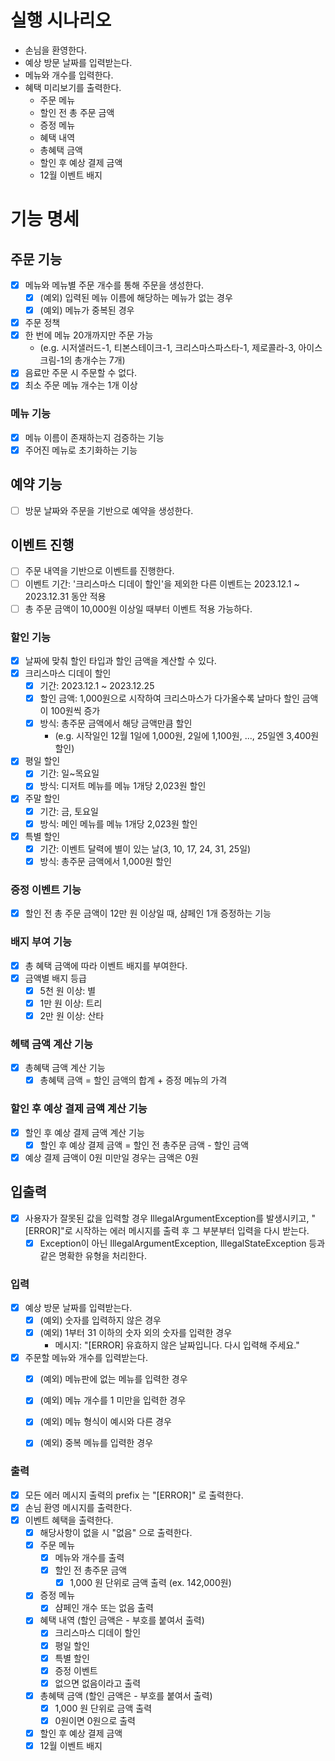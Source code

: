 # 실행 시나리오

- 손님을 환영한다.
- 예상 방문 날짜를 입력받는다.
- 메뉴와 개수를 입력한다.
- 혜택 미리보기를 출력한다.
  - 주문 메뉴
  - 할인 전 총 주문 금액
  - 증정 메뉴
  - 혜택 내역
  - 총혜택 금액
  - 할인 후 예상 결제 금액
  - 12월 이벤트 배지

# 기능 명세 

## 주문 기능

- [x] 메뉴와 메뉴별 주문 개수를 통해 주문을 생성한다.
  - [x] (예외) 입력된 메뉴 이름에 해당하는 메뉴가 없는 경우
  - [x] (예외) 메뉴가 중복된 경우
- [x] 주문 정책
 - [x] 한 번에 메뉴 20개까지만 주문 가능
   - (e.g. 시저샐러드-1, 티본스테이크-1, 크리스마스파스타-1, 제로콜라-3, 아이스크림-1의 총개수는 7개)
 - [x] 음료만 주문 시 주문할 수 없다.
 - [x] 최소 주문 메뉴 개수는 1개 이상

### 메뉴 기능

- [x] 메뉴 이름이 존재하는지 검증하는 기능
- [x] 주어진 메뉴로 초기화하는 기능

## 예약 기능

- [ ] 방문 날짜와 주문을 기반으로 예약을 생성한다. 

## 이벤트 진행

- [ ] 주문 내역을 기반으로 이벤트를 진행한다.
- [ ] 이벤트 기간: '크리스마스 디데이 할인'을 제외한 다른 이벤트는 2023.12.1 ~ 2023.12.31 동안 적용
- [ ] 총 주문 금액이 10,000원 이상일 때부터 이벤트 적용 가능하다.

### 할인 기능

- [x] 날짜에 맞춰 할인 타입과 할인 금액을 계산할 수 있다.
- [x] 크리스마스 디데이 할인
  - [x] 기간: 2023.12.1 ~ 2023.12.25
  - [x] 할인 금액: 1,000원으로 시작하여 크리스마스가 다가올수록 날마다 할인 금액이 100원씩 증가
  - [x] 방식: 총주문 금액에서 해당 금액만큼 할인
    - (e.g. 시작일인 12월 1일에 1,000원, 2일에 1,100원, ..., 25일엔 3,400원 할인)
- [x] 평일 할인 
  - [x] 기간: 일~목요일
  - [x] 방식: 디저트 메뉴를 메뉴 1개당 2,023원 할인
- [x] 주말 할인
  - [x] 기간: 금, 토요일
  - [x] 방식: 메인 메뉴를 메뉴 1개당 2,023원 할인
- [x] 특별 할인
  - [x] 기간: 이벤트 달력에 별이 있는 날(3, 10, 17, 24, 31, 25일) 
  - [x] 방식: 총주문 금액에서 1,000원 할인

### 증정 이벤트 기능

- [x] 할인 전 총 주문 금액이 12만 원 이상일 때, 샴페인 1개 증정하는 기능

### 배지 부여 기능

- [x] 총 혜택 금액에 따라 이벤트 배지를 부여한다.
- [x] 금액별 배지 등급
  - [x] 5천 원 이상: 별
  - [x] 1만 원 이상: 트리
  - [x] 2만 원 이상: 산타

### 헤택 금액 계산 기능

- [x] 총혜택 금액 계산 기능
  - [x] 총혜택 금액 = 할인 금액의 합계 + 증정 메뉴의 가격

### 할인 후 예상 결제 금액 계산 기능

- [x] 할인 후 예상 결제 금액 계산 기능
  -  [x] 할인 후 예상 결제 금액 = 할인 전 총주문 금액 - 할인 금액
- [x] 예상 결제 금액이 0원 미만일 경우는 금액은 0원

## 입출력

- [x] 사용자가 잘못된 값을 입력할 경우 IllegalArgumentException를 발생시키고, "[ERROR]"로 시작하는 에러 메시지를 출력 후 그 부분부터 입력을 다시 받는다.
  - [x] Exception이 아닌 IllegalArgumentException, IllegalStateException 등과 같은 명확한 유형을 처리한다.

### 입력

- [x] 예상 방문 날짜를 입력받는다.
  - [x] (예외) 숫자를 입력하지 않은 경우
  - [x] (예외) 1부터 31 이하의 숫자 외의 숫자를 입력한 경우 
    - 메시지: "[ERROR] 유효하지 않은 날짜입니다. 다시 입력해 주세요."
- [x] 주문할 메뉴와 개수를 입력받는다.
  - [x] (예외) 메뉴판에 없는 메뉴를 입력한 경우
  - [x] (예외) 메뉴 개수를 1 미만을 입력한 경우
  - [x] (예외) 메뉴 형식이 예시와 다른 경우
  - [x] (예외) 중복 메뉴를 입력한 경우
  

### 출력

- [x] 모든 에러 메시지 출력의 prefix 는 "[ERROR]" 로 출력한다.
- [x] 손님 환영 메시지를 출력한다.
- [x] 이벤트 혜택을 출력한다.
  - [x] 해당사항이 없을 시 "없음" 으로 출력한다. 
  - [x] 주문 메뉴
    - [x] 메뉴와 개수를 출력
    - [x] 할인 전 총주문 금액
      - [x] 1,000 원 단위로 금액 출력 (ex. 142,000원)
  - [x] 증정 메뉴 
    - [x] 샴페인 개수 또는 없음 출력
  - [x] 혜택 내역 (할인 금액은 - 부호를 붙여서 출력)
    - [x] 크리스마스 디데이 할인
    - [x] 평일 할인
    - [x] 특별 할인
    - [x] 증정 이벤트
    - [x] 없으면 없음이라고 출력
  - [x] 총혜택 금액 (할인 금액은 - 부호를 붙여서 출력)
    - [x] 1,000 원 단위로 금액 출력
    - [x] 0원이면 0원으로 출력
  - [x] 할인 후 예상 결제 금액
  - [x] 12월 이벤트 배지